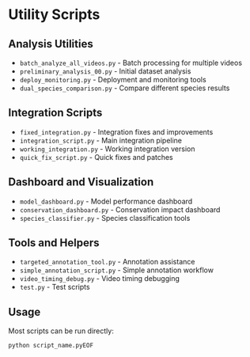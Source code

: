 # Utility Scripts

## Analysis Utilities
- `batch_analyze_all_videos.py` - Batch processing for multiple videos
- `preliminary_analysis_00.py` - Initial dataset analysis
- `deploy_monitoring.py` - Deployment and monitoring tools
- `dual_species_comparison.py` - Compare different species results

## Integration Scripts  
- `fixed_integration.py` - Integration fixes and improvements
- `integration_script.py` - Main integration pipeline
- `working_integration.py` - Working integration version
- `quick_fix_script.py` - Quick fixes and patches

## Dashboard and Visualization
- `model_dashboard.py` - Model performance dashboard
- `conservation_dashboard.py` - Conservation impact dashboard
- `species_classifier.py` - Species classification tools

## Tools and Helpers
- `targeted_annotation_tool.py` - Annotation assistance
- `simple_annotation_script.py` - Simple annotation workflow
- `video_timing_debug.py` - Video timing debugging
- `test.py` - Test scripts

## Usage
Most scripts can be run directly:
```bash
python script_name.pyEOF
